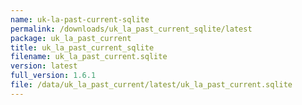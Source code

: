 ```yaml
---
name: uk-la-past-current-sqlite
permalink: /downloads/uk_la_past_current_sqlite/latest
package: uk_la_past_current
title: uk_la_past_current_sqlite
filename: uk_la_past_current.sqlite
version: latest
full_version: 1.6.1
file: /data/uk_la_past_current/latest/uk_la_past_current.sqlite
---
```

